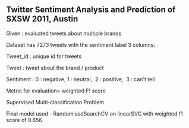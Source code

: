 ## Twitter Sentiment Analysis and Prediction of SXSW 2011, Austin
Given : evaluated tweets about multiple brands

Dataset has 7273 tweets with the sentiment label
3 columns: 

Tweet_id : unique id for tweets

Tweet : tweet about the brand / product

Sentiment : 0 : negative, 1 : neutral,  2 : positive,  3 : can't tell

Metric for evaluation= weighted F! score

Supervised Multi-classification Problem

Final model used - RandomisedSearchCV on linearSVC with weighted f1 score of 0.656
 

